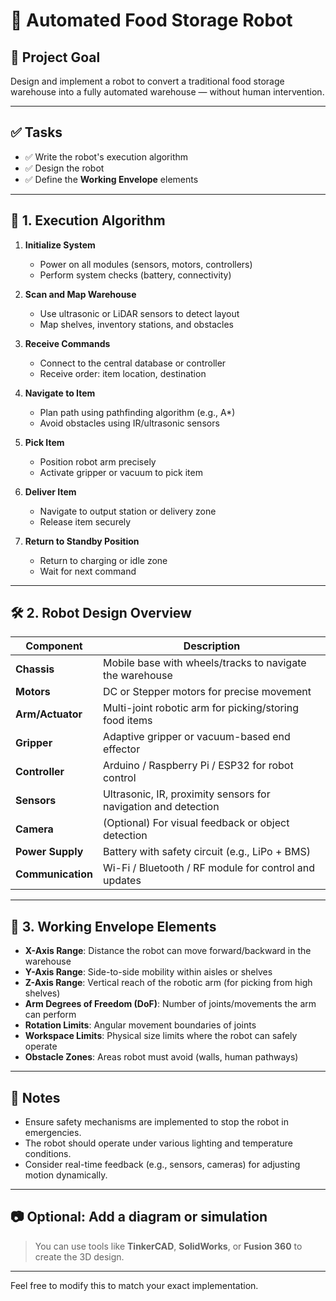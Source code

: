 # 🤖 Automated Food Storage Robot

## 🧠 Project Goal
Design and implement a robot to convert a traditional food storage warehouse into a fully automated warehouse — without human intervention.

---

## ✅ Tasks

- ✅ Write the robot's execution algorithm
- ✅ Design the robot
- ✅ Define the **Working Envelope** elements

---

## 🧩 1. Execution Algorithm

1. **Initialize System**
   - Power on all modules (sensors, motors, controllers)
   - Perform system checks (battery, connectivity)

2. **Scan and Map Warehouse**
   - Use ultrasonic or LiDAR sensors to detect layout
   - Map shelves, inventory stations, and obstacles

3. **Receive Commands**
   - Connect to the central database or controller
   - Receive order: item location, destination

4. **Navigate to Item**
   - Plan path using pathfinding algorithm (e.g., A*)
   - Avoid obstacles using IR/ultrasonic sensors

5. **Pick Item**
   - Position robot arm precisely
   - Activate gripper or vacuum to pick item

6. **Deliver Item**
   - Navigate to output station or delivery zone
   - Release item securely

7. **Return to Standby Position**
   - Return to charging or idle zone
   - Wait for next command

---

## 🛠️ 2. Robot Design Overview

| Component         | Description                                                   |
|------------------|---------------------------------------------------------------|
| **Chassis**       | Mobile base with wheels/tracks to navigate the warehouse      |
| **Motors**        | DC or Stepper motors for precise movement                     |
| **Arm/Actuator**  | Multi-joint robotic arm for picking/storing food items        |
| **Gripper**       | Adaptive gripper or vacuum-based end effector                 |
| **Controller**    | Arduino / Raspberry Pi / ESP32 for robot control              |
| **Sensors**       | Ultrasonic, IR, proximity sensors for navigation and detection|
| **Camera**        | (Optional) For visual feedback or object detection            |
| **Power Supply**  | Battery with safety circuit (e.g., LiPo + BMS)                |
| **Communication** | Wi-Fi / Bluetooth / RF module for control and updates        |

---

## 🧭 3. Working Envelope Elements

- **X-Axis Range**: Distance the robot can move forward/backward in the warehouse  
- **Y-Axis Range**: Side-to-side mobility within aisles or shelves  
- **Z-Axis Range**: Vertical reach of the robotic arm (for picking from high shelves)  
- **Arm Degrees of Freedom (DoF)**: Number of joints/movements the arm can perform  
- **Rotation Limits**: Angular movement boundaries of joints  
- **Workspace Limits**: Physical size limits where the robot can safely operate  
- **Obstacle Zones**: Areas robot must avoid (walls, human pathways)

---

## 📌 Notes

- Ensure safety mechanisms are implemented to stop the robot in emergencies.
- The robot should operate under various lighting and temperature conditions.
- Consider real-time feedback (e.g., sensors, cameras) for adjusting motion dynamically.

---

## 📷 Optional: Add a diagram or simulation
> You can use tools like **TinkerCAD**, **SolidWorks**, or **Fusion 360** to create the 3D design.

---

Feel free to modify this to match your exact implementation.
